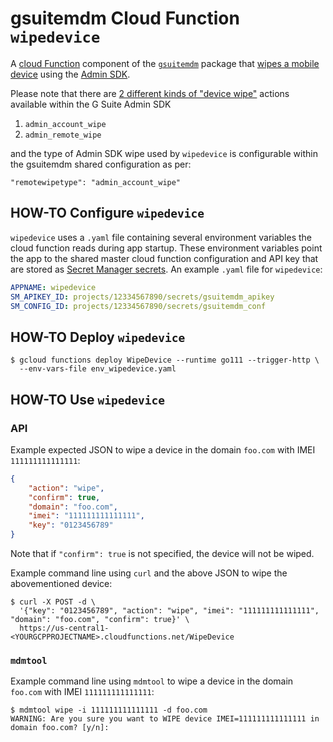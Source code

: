 # gsuitemdm Cloud Function `wipedevice` #

A [cloud Function](https://cloud.google.com/functions/) component of the [`gsuitemdm`](https://github.com/rickt/gsuitemdm) package that [wipes a mobile device](https://developers.google.com/admin-sdk/directory/v1/reference/mobiledevices/delete) using the [Admin SDK](https://developers.google.com/admin-sdk).

Please note that there are [2 different kinds of "device wipe"](https://developers.google.com/admin-sdk/directory/v1/reference/mobiledevices/action) actions available within the G Suite Admin SDK

1. `admin_account_wipe`
2. `admin_remote_wipe`

and the type of Admin SDK wipe used by `wipedevice` is configurable within the gsuitemdm shared configuration as per:

```
"remotewipetype": "admin_account_wipe"
```

## HOW-TO Configure `wipedevice` ##
`wipedevice` uses a `.yaml` file containing several environment variables the cloud function reads during app startup. These environment variables point the app to the shared master cloud function configuration and API key that are stored as [Secret Manager secrets](https://cloud.google.com/secret-manager/docs/managing-secrets). An example `.yaml` file for `wipedevice`:

```yaml
APPNAME: wipedevice
SM_APIKEY_ID: projects/12334567890/secrets/gsuitemdm_apikey
SM_CONFIG_ID: projects/12334567890/secrets/gsuitemdm_conf
```

## HOW-TO Deploy `wipedevice` ##
```
$ gcloud functions deploy WipeDevice --runtime go111 --trigger-http \
  --env-vars-file env_wipedevice.yaml
```

## HOW-TO Use `wipedevice` ##

### API ###
Example expected JSON to wipe a device in the domain `foo.com` with IMEI `111111111111111`:
```json
{
	"action": "wipe",
	"confirm": true,
	"domain": "foo.com",
	"imei": "111111111111111",
	"key": "0123456789"
}
```

Note that if `"confirm": true` is not specified, the device will not be wiped. 

Example command line using `curl` and the above JSON to wipe the abovementioned device:

```
$ curl -X POST -d \
  '{"key": "0123456789", "action": "wipe", "imei": "111111111111111", "domain": "foo.com", "confirm": true}' \
  https://us-central1-<YOURGCPPROJECTNAME>.cloudfunctions.net/WipeDevice
```

### `mdmtool` ##
Example command line using `mdmtool` to wipe a device in the domain `foo.com` with IMEI `111111111111111`:
```
$ mdmtool wipe -i 111111111111111 -d foo.com
WARNING: Are you sure you want to WIPE device IMEI=111111111111111 in domain foo.com? [y/n]: 
```
